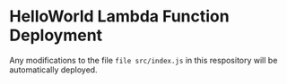 # HelloWorld Lambda Function Deployment

Any modifications to the file `file src/index.js` in this respository will be automatically deployed.
